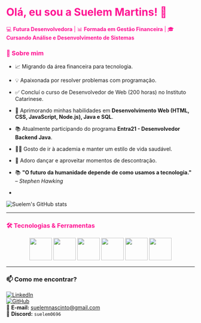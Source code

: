 # <span style="color:#FF1493">**Olá, eu sou a Suelem Martins!** 👋</span>  

<span style="color:#FF1493">💻 **Futura Desenvolvedora** | 📊 **Formada em Gestão Financeira** | 🎓 **Cursando Análise e Desenvolvimento de Sistemas**</span>  

### <span style="color:#FF1493">🚀 Sobre mim</span>  
- 📈 Migrando da área financeira para tecnologia.  
- 💡 Apaixonada por resolver problemas com programação.
- ✅ Concluí o curso de Desenvolvedor de Web (200 horas) no Instituto Catarinese. 
- 🎯 Aprimorando minhas habilidades em **Desenvolvimento Web (HTML, CSS, JavaScript, Node.js), Java e SQL**.  
- 📚 Atualmente participando do programa **Entra21 - Desenvolvedor Backend Java**.  
- 🏋️‍♀️ Gosto de ir à academia e manter um estilo de vida saudável.  
- 💃 Adoro dançar e aproveitar momentos de descontração.  
- 📚 **"O futuro da humanidade depende de como usamos a tecnologia."** – *Stephen Hawking*

- 
![Suelem's GitHub stats](https://github-readme-stats.vercel.app/api?username=SuelemMartins&show_icons=true&theme=radical)

---

### <span style="color:#FF1493">🛠️ Tecnologias & Ferramentas</span>  
<div align="center">
  <img src="https://cdn.jsdelivr.net/gh/devicons/devicon/icons/html5/html5-original.svg" height="60" width="60" />
  <img src="https://cdn.jsdelivr.net/gh/devicons/devicon/icons/css3/css3-original.svg" height="60" width="60" />
  <img src="https://cdn.jsdelivr.net/gh/devicons/devicon/icons/javascript/javascript-original.svg" height="60" width="60" />
  <img src="https://cdn.jsdelivr.net/gh/devicons/devicon/icons/java/java-original.svg" height="60" width="60" />
  <img src="https://cdn.jsdelivr.net/gh/devicons/devicon/icons/postgresql/postgresql-original.svg" height="60" width="60" />
  <img src="https://cdn.jsdelivr.net/gh/devicons/devicon/icons/nodejs/nodejs-original.svg" height="60" width="60" />
</div>




---

### 📫 Como me encontrar?  
[![LinkedIn](https://img.shields.io/badge/-LinkedIn-0077B5?style=for-the-badge&logo=linkedin&logoColor=white)](https://www.linkedin.com/in/suelem-martins-0248b3220)  
[![GitHub](https://img.shields.io/badge/-GitHub-181717?style=for-the-badge&logo=github&logoColor=white)](https://github.com/SuelemMartins)  
📧 **E-mail:** [suelemnascinto@gmail.com](mailto:suelemnascinto@gmail.com)  
💬 **Discord:** `suelem0696`


